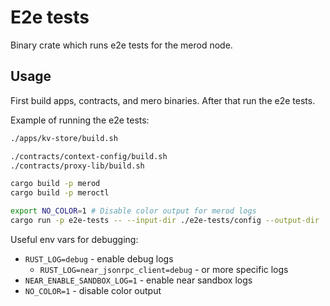 # E2e tests

Binary crate which runs e2e tests for the merod node.

## Usage

First build apps, contracts, and mero binaries. After that run the e2e tests.

Example of running the e2e tests:

```bash
./apps/kv-store/build.sh

./contracts/context-config/build.sh
./contracts/proxy-lib/build.sh

cargo build -p merod
cargo build -p meroctl

export NO_COLOR=1 # Disable color output for merod logs
cargo run -p e2e-tests -- --input-dir ./e2e-tests/config --output-dir ./e2e-tests/corpus --merod-binary ./target/debug/merod --meroctl-binary ./target/debug/meroctl
```

Useful env vars for debugging:

- `RUST_LOG=debug` - enable debug logs
  - `RUST_LOG=near_jsonrpc_client=debug` - or more specific logs
- `NEAR_ENABLE_SANDBOX_LOG=1` - enable near sandbox logs
- `NO_COLOR=1` - disable color output

